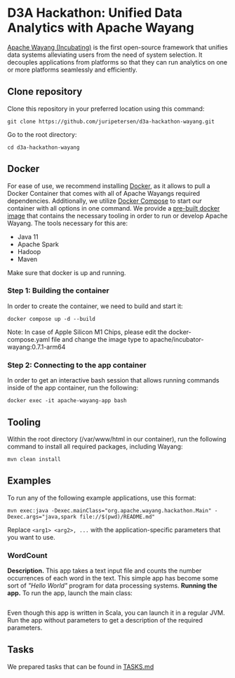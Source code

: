 # D3A Hackathon: Unified Data Analytics with Apache Wayang

[Apache Wayang (Incubating)](https://wayang.apache.org/) is the first
open-source framework that unifies data systems alleviating users from
the need of system selection. It decouples applications from platforms
so that they can run analytics on one or more platforms seamlessly and
efficiently.

## Clone repository
Clone this repository in your preferred location using this command:
```shell
git clone https://github.com/juripetersen/d3a-hackathon-wayang.git
```
Go to the root directory:
```shell
cd d3a-hackathon-wayang
```

## Docker
For ease of use, we recommend installing
[Docker](https://www.docker.com/products/docker-desktop/), as it allows
to pull a Docker Container that comes with all of Apache Wayangs
required dependencies. Additionally, we utilize
[Docker Compose](https://docs.docker.com/compose/install/) to start our
container with all options in one command.
We provide a [pre-built docker image](https://hub.docker.com/r/apache/incubator-wayang)
that contains the necessary tooling in order to run or develop Apache Wayang.
The tools necessary for this are:
- Java 11
- Apache Spark
- Hadoop
- Maven

Make sure that docker is up and running.

### Step 1: Building the container
In order to create the container, we need to build and start it:

```shell
docker compose up -d --build
```
Note: In case of Apple Silicon M1 Chips, please edit the docker-compose.yaml file and change the image type to apache/incubator-wayang:0.7.1-arm64

### Step 2: Connecting to the app container

In order to get an interactive bash session that allows running commands
inside of the app container, run the following:

```shell
docker exec -it apache-wayang-app bash
```

## Tooling
Within the root directory (/var/www/html in our container),
run the following command to install all required packages, including Wayang:

```shell
mvn clean install
```

## Examples
To run any of the following example applications, use this format:

```shell
mvn exec:java -Dexec.mainClass="org.apache.wayang.hackathon.Main" -Dexec.args="java,spark file://$(pwd)/README.md"
```

Replace `<arg1> <arg2>, ...` with the application-specific parameters that you want to use.

### WordCount
**Description.** This app takes a text input file and counts the number occurrences of each word in the text. This simple app has become some sort of _"Hello World"_ program for data processing systems.
**Running the app.** To run the app, launch the main class:

```shell

```
Even though this app is written in Scala, you can launch it in a regular JVM. Run the app without parameters to get a description of the required parameters.

## Tasks
We prepared tasks that can be found in [TASKS.md](TASKS.md)
